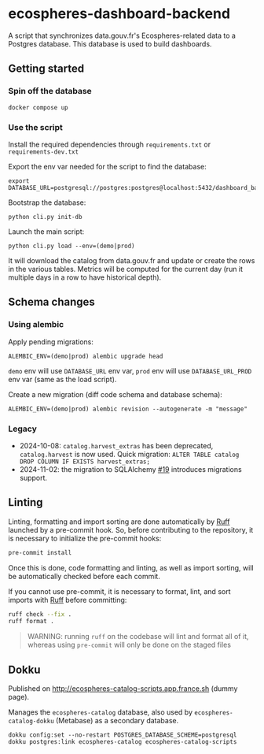 # ecospheres-dashboard-backend

A script that synchronizes data.gouv.fr's Ecospheres-related data to a Postgres database. This database is used to build dashboards.

## Getting started

### Spin off the database

```shell
docker compose up
```

### Use the script

Install the required dependencies through `requirements.txt` or `requirements-dev.txt`

Export the env var needed for the script to find the database:

```shell
export DATABASE_URL=postgresql://postgres:postgres@localhost:5432/dashboard_backend
```

Bootstrap the database:

```shell
python cli.py init-db
```

Launch the main script:

```shell
python cli.py load --env=(demo|prod)
```

It will download the catalog from data.gouv.fr and update or create the rows in the various tables. Metrics will be computed for the current day (run it multiple days in a row to have historical depth).

## Schema changes

### Using alembic

Apply pending migrations:

```shell
ALEMBIC_ENV=(demo|prod) alembic upgrade head
```

`demo` env will use `DATABASE_URL` env var, `prod` env will use `DATABASE_URL_PROD` env var (same as the load script).

Create a new migration (diff code schema and database schema):

```shell
ALEMBIC_ENV=(demo|prod) alembic revision --autogenerate -m "message"
```

### Legacy

- 2024-10-08: `catalog.harvest_extras` has been deprecated, `catalog.harvest` is now used. Quick migration: `ALTER TABLE catalog DROP COLUMN IF EXISTS harvest_extras;`
- 2024-11-02: the migration to SQLAlchemy [#19](https://github.com/ecolabdata/ecospheres-dashboard-backend/pull/19) introduces migrations support.

## Linting

Linting, formatting and import sorting are done automatically by [Ruff](https://docs.astral.sh/ruff/) launched by a pre-commit hook. So, before contributing to the repository, it is necessary to initialize the pre-commit hooks:

```bash
pre-commit install
```
Once this is done, code formatting and linting, as well as import sorting, will be automatically checked before each commit.

If you cannot use pre-commit, it is necessary to format, lint, and sort imports with [Ruff](https://docs.astral.sh/ruff/) before committing:

```bash
ruff check --fix .
ruff format .
```

> WARNING: running `ruff` on the codebase will lint and format all of it, whereas using `pre-commit` will only be done on the staged files

## Dokku

Published on http://ecospheres-catalog-scripts.app.france.sh (dummy page).

Manages the `ecospheres-catalog` database, also used by `ecospheres-catalog-dokku` (Metabase) as a secondary database.

```shell
dokku config:set --no-restart POSTGRES_DATABASE_SCHEME=postgresql
dokku postgres:link ecospheres-catalog ecospheres-catalog-scripts
```
